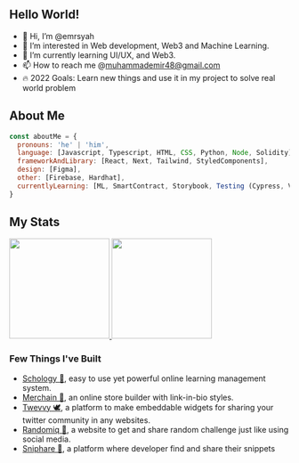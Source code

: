 ## Hello World!

- 👋 Hi, I’m @emrsyah
- 👀 I’m interested in Web development, Web3 and Machine Learning.
- 🌱 I’m currently learning UI/UX, and Web3.
- 📫 How to reach me @muhammademir48@gmail.com
- 🔥 2022 Goals: Learn new things and use it in my project to solve real world problem

<!---
Argonaemo/Argonaemo is a ✨ special ✨ repository because its `README.md` (this file) appears on your GitHub profile.
You can click the Preview link to take a look at your changes.
--->

## About Me
```javascript
const aboutMe = {
  pronouns: 'he' | 'him',
  language: [Javascript, Typescript, HTML, CSS, Python, Node, Solidity],
  frameworkAndLibrary: [React, Next, Tailwind, StyledComponents],
  design: [Figma],
  other: [Firebase, Hardhat],
  currentlyLearning: [ML, SmartContract, Storybook, Testing (Cypress, Vitest)]
}

```

## My Stats
<p align="left">
<a href="https://github.com/emrsyah">
  <img height="180em" src="https://github-readme-stats-eight-theta.vercel.app/api?username=emrsyah&show_icons=true&theme=algolia&include_all_commits=true&count_private=true"/>
  <img height="180em" src="https://github-readme-stats-eight-theta.vercel.app/api/top-langs/?username=emrsyah&layout=compact&langs_count=8&theme=algolia"/>
</a>
</p>

### Few Things I've Built ###
- [Schology 🏫](https://schology.vercel.app/), easy to use yet powerful online learning management system.
- [Merchain 🛒](https://merchains.vercel.app/), an online store builder with link-in-bio styles.
- [Twevvy 🕊️](https://twevvy.vercel.app/), a platform to make embeddable widgets for sharing your twitter community in any websites.
- [Randomiq 🎲](https://randomiq.vercel.app/), a website to get and share random challenge just like using social media.
- [Sniphare 🧁](https://sniphare.vercel.app/), a platform where developer find and share their snippets
